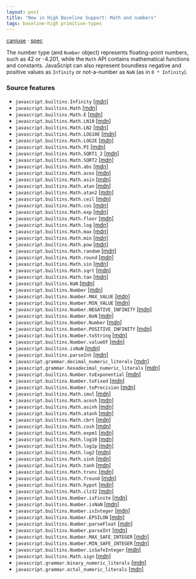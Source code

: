 ```yaml
---
layout: post
title: "New in High Baseline Support: Math and numbers"
tags: baseline-high primitive-types
---
```


[caniuse](https://caniuse.com/?search=number) · [spec](https://tc39.es/ecma262/multipage/numbers-and-dates.html#sec-number-objects)

The number type (and `Number` object) represents floating-point numbers, such as 42 or -4.201, while the `Math` API contains mathematical functions and constants. JavaScript can also represent boundless negative and positive values as `Infinity` or not-a-number as `NaN` (as in `0 * Infinity`).

### Source features

- ``javascript.builtins.Infinity`` [[mdn]](https://https://developer.mozilla.org/en-US/search?q=javascript.builtins.Infinity)
- ``javascript.builtins.Math`` [[mdn]](https://https://developer.mozilla.org/en-US/search?q=javascript.builtins.Math)
- ``javascript.builtins.Math.E`` [[mdn]](https://https://developer.mozilla.org/en-US/search?q=javascript.builtins.Math.E)
- ``javascript.builtins.Math.LN10`` [[mdn]](https://https://developer.mozilla.org/en-US/search?q=javascript.builtins.Math.LN10)
- ``javascript.builtins.Math.LN2`` [[mdn]](https://https://developer.mozilla.org/en-US/search?q=javascript.builtins.Math.LN2)
- ``javascript.builtins.Math.LOG10E`` [[mdn]](https://https://developer.mozilla.org/en-US/search?q=javascript.builtins.Math.LOG10E)
- ``javascript.builtins.Math.LOG2E`` [[mdn]](https://https://developer.mozilla.org/en-US/search?q=javascript.builtins.Math.LOG2E)
- ``javascript.builtins.Math.PI`` [[mdn]](https://https://developer.mozilla.org/en-US/search?q=javascript.builtins.Math.PI)
- ``javascript.builtins.Math.SQRT1_2`` [[mdn]](https://https://developer.mozilla.org/en-US/search?q=javascript.builtins.Math.SQRT1_2)
- ``javascript.builtins.Math.SQRT2`` [[mdn]](https://https://developer.mozilla.org/en-US/search?q=javascript.builtins.Math.SQRT2)
- ``javascript.builtins.Math.abs`` [[mdn]](https://https://developer.mozilla.org/en-US/search?q=javascript.builtins.Math.abs)
- ``javascript.builtins.Math.acos`` [[mdn]](https://https://developer.mozilla.org/en-US/search?q=javascript.builtins.Math.acos)
- ``javascript.builtins.Math.asin`` [[mdn]](https://https://developer.mozilla.org/en-US/search?q=javascript.builtins.Math.asin)
- ``javascript.builtins.Math.atan`` [[mdn]](https://https://developer.mozilla.org/en-US/search?q=javascript.builtins.Math.atan)
- ``javascript.builtins.Math.atan2`` [[mdn]](https://https://developer.mozilla.org/en-US/search?q=javascript.builtins.Math.atan2)
- ``javascript.builtins.Math.ceil`` [[mdn]](https://https://developer.mozilla.org/en-US/search?q=javascript.builtins.Math.ceil)
- ``javascript.builtins.Math.cos`` [[mdn]](https://https://developer.mozilla.org/en-US/search?q=javascript.builtins.Math.cos)
- ``javascript.builtins.Math.exp`` [[mdn]](https://https://developer.mozilla.org/en-US/search?q=javascript.builtins.Math.exp)
- ``javascript.builtins.Math.floor`` [[mdn]](https://https://developer.mozilla.org/en-US/search?q=javascript.builtins.Math.floor)
- ``javascript.builtins.Math.log`` [[mdn]](https://https://developer.mozilla.org/en-US/search?q=javascript.builtins.Math.log)
- ``javascript.builtins.Math.max`` [[mdn]](https://https://developer.mozilla.org/en-US/search?q=javascript.builtins.Math.max)
- ``javascript.builtins.Math.min`` [[mdn]](https://https://developer.mozilla.org/en-US/search?q=javascript.builtins.Math.min)
- ``javascript.builtins.Math.pow`` [[mdn]](https://https://developer.mozilla.org/en-US/search?q=javascript.builtins.Math.pow)
- ``javascript.builtins.Math.random`` [[mdn]](https://https://developer.mozilla.org/en-US/search?q=javascript.builtins.Math.random)
- ``javascript.builtins.Math.round`` [[mdn]](https://https://developer.mozilla.org/en-US/search?q=javascript.builtins.Math.round)
- ``javascript.builtins.Math.sin`` [[mdn]](https://https://developer.mozilla.org/en-US/search?q=javascript.builtins.Math.sin)
- ``javascript.builtins.Math.sqrt`` [[mdn]](https://https://developer.mozilla.org/en-US/search?q=javascript.builtins.Math.sqrt)
- ``javascript.builtins.Math.tan`` [[mdn]](https://https://developer.mozilla.org/en-US/search?q=javascript.builtins.Math.tan)
- ``javascript.builtins.NaN`` [[mdn]](https://https://developer.mozilla.org/en-US/search?q=javascript.builtins.NaN)
- ``javascript.builtins.Number`` [[mdn]](https://https://developer.mozilla.org/en-US/search?q=javascript.builtins.Number)
- ``javascript.builtins.Number.MAX_VALUE`` [[mdn]](https://https://developer.mozilla.org/en-US/search?q=javascript.builtins.Number.MAX_VALUE)
- ``javascript.builtins.Number.MIN_VALUE`` [[mdn]](https://https://developer.mozilla.org/en-US/search?q=javascript.builtins.Number.MIN_VALUE)
- ``javascript.builtins.Number.NEGATIVE_INFINITY`` [[mdn]](https://https://developer.mozilla.org/en-US/search?q=javascript.builtins.Number.NEGATIVE_INFINITY)
- ``javascript.builtins.Number.NaN`` [[mdn]](https://https://developer.mozilla.org/en-US/search?q=javascript.builtins.Number.NaN)
- ``javascript.builtins.Number.Number`` [[mdn]](https://https://developer.mozilla.org/en-US/search?q=javascript.builtins.Number.Number)
- ``javascript.builtins.Number.POSITIVE_INFINITY`` [[mdn]](https://https://developer.mozilla.org/en-US/search?q=javascript.builtins.Number.POSITIVE_INFINITY)
- ``javascript.builtins.Number.toString`` [[mdn]](https://https://developer.mozilla.org/en-US/search?q=javascript.builtins.Number.toString)
- ``javascript.builtins.Number.valueOf`` [[mdn]](https://https://developer.mozilla.org/en-US/search?q=javascript.builtins.Number.valueOf)
- ``javascript.builtins.isNaN`` [[mdn]](https://https://developer.mozilla.org/en-US/search?q=javascript.builtins.isNaN)
- ``javascript.builtins.parseInt`` [[mdn]](https://https://developer.mozilla.org/en-US/search?q=javascript.builtins.parseInt)
- ``javascript.grammar.decimal_numeric_literals`` [[mdn]](https://https://developer.mozilla.org/en-US/search?q=javascript.grammar.decimal_numeric_literals)
- ``javascript.grammar.hexadecimal_numeric_literals`` [[mdn]](https://https://developer.mozilla.org/en-US/search?q=javascript.grammar.hexadecimal_numeric_literals)
- ``javascript.builtins.Number.toExponential`` [[mdn]](https://https://developer.mozilla.org/en-US/search?q=javascript.builtins.Number.toExponential)
- ``javascript.builtins.Number.toFixed`` [[mdn]](https://https://developer.mozilla.org/en-US/search?q=javascript.builtins.Number.toFixed)
- ``javascript.builtins.Number.toPrecision`` [[mdn]](https://https://developer.mozilla.org/en-US/search?q=javascript.builtins.Number.toPrecision)
- ``javascript.builtins.Math.imul`` [[mdn]](https://https://developer.mozilla.org/en-US/search?q=javascript.builtins.Math.imul)
- ``javascript.builtins.Math.acosh`` [[mdn]](https://https://developer.mozilla.org/en-US/search?q=javascript.builtins.Math.acosh)
- ``javascript.builtins.Math.asinh`` [[mdn]](https://https://developer.mozilla.org/en-US/search?q=javascript.builtins.Math.asinh)
- ``javascript.builtins.Math.atanh`` [[mdn]](https://https://developer.mozilla.org/en-US/search?q=javascript.builtins.Math.atanh)
- ``javascript.builtins.Math.cbrt`` [[mdn]](https://https://developer.mozilla.org/en-US/search?q=javascript.builtins.Math.cbrt)
- ``javascript.builtins.Math.cosh`` [[mdn]](https://https://developer.mozilla.org/en-US/search?q=javascript.builtins.Math.cosh)
- ``javascript.builtins.Math.expm1`` [[mdn]](https://https://developer.mozilla.org/en-US/search?q=javascript.builtins.Math.expm1)
- ``javascript.builtins.Math.log10`` [[mdn]](https://https://developer.mozilla.org/en-US/search?q=javascript.builtins.Math.log10)
- ``javascript.builtins.Math.log1p`` [[mdn]](https://https://developer.mozilla.org/en-US/search?q=javascript.builtins.Math.log1p)
- ``javascript.builtins.Math.log2`` [[mdn]](https://https://developer.mozilla.org/en-US/search?q=javascript.builtins.Math.log2)
- ``javascript.builtins.Math.sinh`` [[mdn]](https://https://developer.mozilla.org/en-US/search?q=javascript.builtins.Math.sinh)
- ``javascript.builtins.Math.tanh`` [[mdn]](https://https://developer.mozilla.org/en-US/search?q=javascript.builtins.Math.tanh)
- ``javascript.builtins.Math.trunc`` [[mdn]](https://https://developer.mozilla.org/en-US/search?q=javascript.builtins.Math.trunc)
- ``javascript.builtins.Math.fround`` [[mdn]](https://https://developer.mozilla.org/en-US/search?q=javascript.builtins.Math.fround)
- ``javascript.builtins.Math.hypot`` [[mdn]](https://https://developer.mozilla.org/en-US/search?q=javascript.builtins.Math.hypot)
- ``javascript.builtins.Math.clz32`` [[mdn]](https://https://developer.mozilla.org/en-US/search?q=javascript.builtins.Math.clz32)
- ``javascript.builtins.Number.isFinite`` [[mdn]](https://https://developer.mozilla.org/en-US/search?q=javascript.builtins.Number.isFinite)
- ``javascript.builtins.Number.isNaN`` [[mdn]](https://https://developer.mozilla.org/en-US/search?q=javascript.builtins.Number.isNaN)
- ``javascript.builtins.Number.isInteger`` [[mdn]](https://https://developer.mozilla.org/en-US/search?q=javascript.builtins.Number.isInteger)
- ``javascript.builtins.Number.EPSILON`` [[mdn]](https://https://developer.mozilla.org/en-US/search?q=javascript.builtins.Number.EPSILON)
- ``javascript.builtins.Number.parseFloat`` [[mdn]](https://https://developer.mozilla.org/en-US/search?q=javascript.builtins.Number.parseFloat)
- ``javascript.builtins.Number.parseInt`` [[mdn]](https://https://developer.mozilla.org/en-US/search?q=javascript.builtins.Number.parseInt)
- ``javascript.builtins.Number.MAX_SAFE_INTEGER`` [[mdn]](https://https://developer.mozilla.org/en-US/search?q=javascript.builtins.Number.MAX_SAFE_INTEGER)
- ``javascript.builtins.Number.MIN_SAFE_INTEGER`` [[mdn]](https://https://developer.mozilla.org/en-US/search?q=javascript.builtins.Number.MIN_SAFE_INTEGER)
- ``javascript.builtins.Number.isSafeInteger`` [[mdn]](https://https://developer.mozilla.org/en-US/search?q=javascript.builtins.Number.isSafeInteger)
- ``javascript.builtins.Math.sign`` [[mdn]](https://https://developer.mozilla.org/en-US/search?q=javascript.builtins.Math.sign)
- ``javascript.grammar.binary_numeric_literals`` [[mdn]](https://https://developer.mozilla.org/en-US/search?q=javascript.grammar.binary_numeric_literals)
- ``javascript.grammar.octal_numeric_literals`` [[mdn]](https://https://developer.mozilla.org/en-US/search?q=javascript.grammar.octal_numeric_literals)
